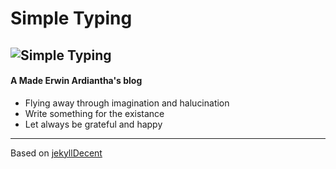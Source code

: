 # Simple Typing
![Simple Typing](https://github.com/igmerwina/igmerwina.github.io/blob/master/assets/site.png")
---
#### A Made Erwin Ardiantha's blog

- Flying away through imagination and halucination
- Write something for the existance
- Let always be grateful and happy

---

Based on [jekyllDecent](https://github.com/jwillmer/jekyllDecent)
